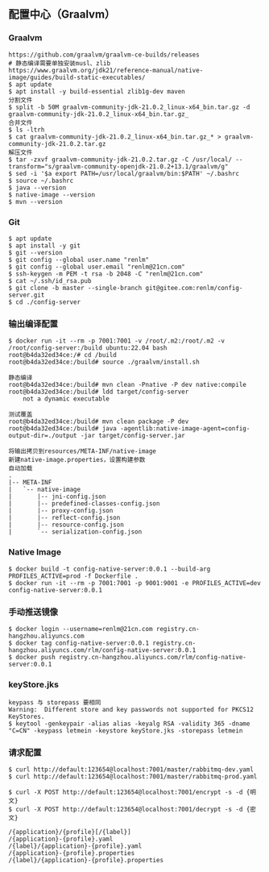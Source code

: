 ## 配置中心（Graalvm）
### Graalvm
    https://github.com/graalvm/graalvm-ce-builds/releases
    # 静态编译需要单独安装musl、zlib
    https://www.graalvm.org/jdk21/reference-manual/native-image/guides/build-static-executables/
	$ apt update
	$ apt install -y build-essential zlib1g-dev maven
	分割文件
	$ split -b 50M graalvm-community-jdk-21.0.2_linux-x64_bin.tar.gz -d graalvm-community-jdk-21.0.2_linux-x64_bin.tar.gz_
	合并文件
	$ ls -ltrh
	$ cat graalvm-community-jdk-21.0.2_linux-x64_bin.tar.gz_* > graalvm-community-jdk-21.0.2.tar.gz
	解压文件
	$ tar -zxvf graalvm-community-jdk-21.0.2.tar.gz -C /usr/local/ --transform="s/graalvm-community-openjdk-21.0.2+13.1/graalvm/g"
	$ sed -i '$a export PATH=/usr/local/graalvm/bin:$PATH' ~/.bashrc
	$ source ~/.bashrc
	$ java --version
	$ native-image --version
	$ mvn --version

### Git
	$ apt update
	$ apt install -y git
	$ git --version
	$ git config --global user.name "renlm"
	$ git config --global user.email "renlm@21cn.com"
	$ ssh-keygen -m PEM -t rsa -b 2048 -C "renlm@21cn.com"
	$ cat ~/.ssh/id_rsa.pub
	$ git clone -b master --single-branch git@gitee.com:renlm/config-server.git
	$ cd ./config-server
	
### 输出编译配置
	$ docker run -it --rm -p 7001:7001 -v /root/.m2:/root/.m2 -v /root/config-server:/build ubuntu:22.04 bash
	root@b4da32ed34ce:/# cd /build
	root@b4da32ed34ce:/build# source ./graalvm/install.sh
	
	静态编译
	root@b4da32ed34ce:/build# mvn clean -Pnative -P dev native:compile
	root@b4da32ed34ce:/build# ldd target/config-server
        not a dynamic executable
	
	测试覆盖
	root@b4da32ed34ce:/build# mvn clean package -P dev
	root@b4da32ed34ce:/build# java -agentlib:native-image-agent=config-output-dir=./output -jar target/config-server.jar
	
```	
将输出拷贝到resources/META-INF/native-image
新建native-image.properties，设置构建参数
自动加载
.
|-- META-INF
|   `-- native-image
|       |-- jni-config.json
|       |-- predefined-classes-config.json
|       |-- proxy-config.json
|       |-- reflect-config.json
|       |-- resource-config.json
|       `-- serialization-config.json
```

### Native Image
	$ docker build -t config-native-server:0.0.1 --build-arg PROFILES_ACTIVE=prod -f Dockerfile .
	$ docker run -it --rm -p 7001:7001 -p 9001:9001 -e PROFILES_ACTIVE=dev config-native-server:0.0.1
	
### 手动推送镜像
	$ docker login --username=renlm@21cn.com registry.cn-hangzhou.aliyuncs.com
	$ docker tag config-native-server:0.0.1 registry.cn-hangzhou.aliyuncs.com/rlm/config-native-server:0.0.1
	$ docker push registry.cn-hangzhou.aliyuncs.com/rlm/config-native-server:0.0.1
	
### keyStore.jks
	keypass 与 storepass 要相同
	Warning:  Different store and key passwords not supported for PKCS12 KeyStores.
	$ keytool -genkeypair -alias alias -keyalg RSA -validity 365 -dname "C=CN" -keypass letmein -keystore keyStore.jks -storepass letmein
	
### 请求配置
	$ curl http://default:123654@localhost:7001/master/rabbitmq-dev.yaml
	$ curl http://default:123654@localhost:7001/master/rabbitmq-prod.yaml
	
	$ curl -X POST http://default:123654@localhost:7001/encrypt -s -d {明文}
	$ curl -X POST http://default:123654@localhost:7001/decrypt -s -d {密文}

```
/{application}/{profile}[/{label}]
/{application}-{profile}.yaml
/{label}/{application}-{profile}.yaml
/{application}-{profile}.properties
/{label}/{application}-{profile}.properties
```
